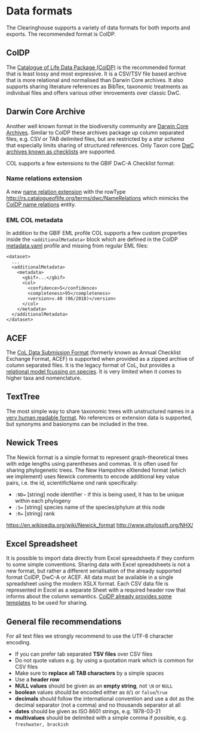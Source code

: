 # Data formats
The Clearinghouse supports a variety of data formats for both imports and exports.
The recommended format is ColDP.


## ColDP
The [Catalogue of Life Data Package (ColDP)](https://github.com/CatalogueOfLife/coldp/blob/master/README.md) is the recommended format that is least lossy and most expressive. It is a CSV/TSV file based archive that is more relational and normalised than Darwin Core archives.
It also supports sharing literature references as BibTex, taxonomic treatments as individual files and offers various other imrovements over classic DwC.


## Darwin Core Archive
Another well known format in the biodiversity community are [Darwin Core Archives](https://dwc.tdwg.org/text/). Similar to ColDP these archives package up column separated files, e.g. CSV or TAB delimited files, but are restricted by a *star schema* that especially limits sharing of structured references. Only Taxon core [DwC archives known as checklists](https://github.com/gbif/ipt/wiki/BestPracticesChecklists) are supported.

COL supports a few extensions to the GBIF DwC-A Checklist format:

### Name relations extension
A new [name relation extension](../dwca/name_relation.xml) with the rowType http://rs.catalogueoflife.org/terms/dwc/NameRelations 
which mimicks the [ColDP name relations](https://github.com/CatalogueOfLife/coldp/blob/master/README.md#namerelation) entity.


### EML COL metadata
In addition to the GBIF EML profile COL supports a few custom properties inside the `<additionalMetadata>` block
which are defined in the ColDP [metadata.yaml](https://github.com/CatalogueOfLife/coldp/blob/master/metadata.yaml) profile and missing from regular EML files:

```
<dataset>
  ...
  <additionalMetadata>
    <metadata>
      <gbif>...</gbif>
      <col>
        <confidence>5</confidence>
        <completeness>95</completeness>
        <version>v.48 (06/2018)</version>
      </col>
    </metadata>
  </additionalMetadata>
</dataset>
```



## ACEF
The [CoL Data Submission Format](CoL_Standard_Dataset_v7_23Sep2014.pdf) (formerly known as Annual Checklist Exchange Format, ACEF) 
is supported when provided as a zipped archive of column separated files. It is the legacy format of CoL, but provides a [relational model fcussing on species](ACEF-ERD.png).
It is very limited when it comes to higher taxa and nomenclature.


## TextTree
The most simple way to share taxonomic trees with unstructured names in a [very human readable format](https://github.com/gbif/text-tree/blob/master/README.md).
No references or extension data is supported, but synonyms and basionyms can be included in the tree.


## Newick Trees
The Newick format is a simple format to represent graph-theoretical trees with edge lengths using parentheses and commas.
It is often used for sharing phylogenetic trees.
The New Hampshire eXtended format (which we implement) uses Newick comments to encode additional key value pairs, i.e. the id, scientificName ond rank specifically:
 
 - `:ND=` [string]  node identifier - if this is being used, it has to be unique within each phylogeny
 - `:S=` [string] species name of the species/phylum at this node
 - `:R=` [string] rank
 

https://en.wikipedia.org/wiki/Newick_format
http://www.phylosoft.org/NHX/


## Excel Spreadsheet
It is possible to import data directly from Excel spreadsheets if they conform to some simple conventions.
Sharing data with Excel spreadsheets is not a new format, but rather a different serialisation of the already supported format ColDP, DwC-A or ACEF.
All data must be available in a single spreadsheet using the modern XSLX format.
Each CSV data file is represented in Excel as a separate Sheet with a required header row that informs about the column semantics.
[ColDP already provides some templates](https://github.com/CatalogueOfLife/coldp/tree/master/templates) to be used for sharing.


## General file recommendations
For all text files we strongly recommend to use the UTF-8 character encoding.

 - If you can prefer tab separated **TSV files** over CSV files
 - Do not quote values e.g. by using a quotation mark which is common for CSV files
 - Make sure to **replace all TAB characters** by a simple spaces
 - Use a **header row** 
 - **NULL values** should be given as an **empty string**, not ```\N``` or ```NULL```
 - **boolean** values should be encoded either as ```0```/```1``` or ```false```/```true```
 - **decimals** should follow the international convention and use a dot as the decimal separator (not a comma) and no thousands separator at all
 - **dates** should be given as ISO 8601 strings, e.g. 1978-03-21
 - **multivalues** should be delimited with a simple comma if possible, e.g. ```freshwater, brackish```
